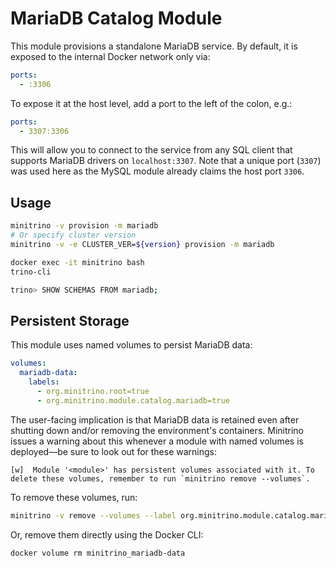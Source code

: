 # MariaDB Catalog Module

This module provisions a standalone MariaDB service. By default, it is exposed
to the internal Docker network only via:

```yaml
ports:
  - :3306
```

To expose it at the host level, add a port to the left of the colon, e.g.:

```yaml
ports:
  - 3307:3306
```

This will allow you to connect to the service from any SQL client that supports
MariaDB drivers on `localhost:3307`. Note that a unique port (`3307`) was used
here as the MySQL module already claims the host port `3306`.

## Usage

```sh
minitrino -v provision -m mariadb
# Or specify cluster version
minitrino -v -e CLUSTER_VER=${version} provision -m mariadb

docker exec -it minitrino bash 
trino-cli

trino> SHOW SCHEMAS FROM mariadb;
```

## Persistent Storage

This module uses named volumes to persist MariaDB data:

```yaml
volumes:
  mariadb-data:
    labels:
      - org.minitrino.root=true
      - org.minitrino.module.catalog.mariadb=true
```

The user-facing implication is that MariaDB data is retained even after shutting
down and/or removing the environment's containers. Minitrino issues a warning
about this whenever a module with named volumes is deployed––be sure to look out
for these warnings:

```log
[w]  Module '<module>' has persistent volumes associated with it. To delete these volumes, remember to run `minitrino remove --volumes`.
```

To remove these volumes, run:

```sh
minitrino -v remove --volumes --label org.minitrino.module.catalog.mariadb=true
```
  
Or, remove them directly using the Docker CLI:

```sh
docker volume rm minitrino_mariadb-data
```
